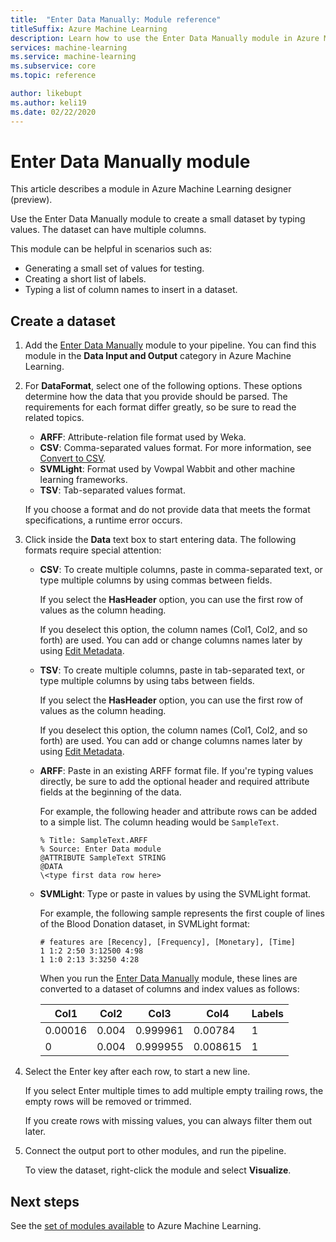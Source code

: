 ```yaml
---
title:  "Enter Data Manually: Module reference"
titleSuffix: Azure Machine Learning
description: Learn how to use the Enter Data Manually module in Azure Machine Learning to create a small dataset by typing values. The dataset can have multiple columns.
services: machine-learning
ms.service: machine-learning
ms.subservice: core
ms.topic: reference

author: likebupt
ms.author: keli19
ms.date: 02/22/2020
---
```

# Enter Data Manually module

This article describes a module in Azure Machine Learning designer (preview).

Use the Enter Data Manually module to create a small dataset by typing values. The dataset can have multiple columns.
  
This module can be helpful in scenarios such as:  
  
- Generating a small set of values for testing.  
- Creating a short list of labels.  
- Typing a list of column names to insert in a dataset.

## Create a dataset 
  
1. Add the [Enter Data Manually](./enter-data-manually.md) module to your pipeline. You can find this module in the **Data Input and Output** category in Azure Machine Learning. 
  
1. For **DataFormat**, select one of the following options. These options determine how the data that you provide should be parsed. The requirements for each format differ greatly, so be sure to read the related topics.  
  
   - **ARFF**: Attribute-relation file format used by Weka.   
   - **CSV**: Comma-separated values format. For more information, see [Convert to CSV](./convert-to-csv.md).    
   - **SVMLight**: Format used by Vowpal Wabbit and other machine learning frameworks.    
   - **TSV**: Tab-separated values format.

   If you choose a format and do not provide data that meets the format specifications, a runtime error occurs.
  
1. Click inside the **Data** text box to start entering data. The following formats require special attention:  
  
   - **CSV**: To create multiple columns, paste in comma-separated text, or type multiple columns by using commas between fields.
  
     If you select the **HasHeader** option, you can use the first row of values as the column heading.  
  
     If you deselect this option, the column names (Col1, Col2, and so forth) are used. You can add or change columns names later by using [Edit Metadata](./edit-metadata.md).  
  
   - **TSV**: To create multiple columns, paste in tab-separated text, or type multiple columns by using tabs between fields.  
  
     If you select the **HasHeader** option, you can use the first row of values as the column heading.  
  
     If you deselect this option, the column names (Col1, Col2, and so forth) are used. You can add or change columns names later by using [Edit Metadata](./edit-metadata.md).  
  
   - **ARFF**: Paste in an existing ARFF format file. If you're typing values directly, be sure to add the optional header and required attribute fields at the beginning of the data. 
    
     For example, the following header and attribute rows can be added to a simple list. The column heading would be `SampleText`.
    
     ```text
     % Title: SampleText.ARFF  
     % Source: Enter Data module  
     @ATTRIBUTE SampleText STRING  
     @DATA  
     \<type first data row here>  
     ```

   - **SVMLight**: Type or paste in values by using the SVMLight format.  
  
     For example, the following sample represents the first couple of lines of the Blood Donation dataset, in SVMLight format:  
  
     ```text  
     # features are [Recency], [Frequency], [Monetary], [Time]  
     1 1:2 2:50 3:12500 4:98   
     1 1:0 2:13 3:3250 4:28   
     ```  
  
     When you run the [Enter Data Manually](./enter-data-manually.md) module, these lines are converted to a dataset of columns and index values as follows:  
  
     |Col1|Col2|Col3|Col4|Labels|  
     |-|-|-|-|-|  
     |0.00016|0.004|0.999961|0.00784|1|  
     |0|0.004|0.999955|0.008615|1|  
  
1. Select the Enter key after each row, to start a new line.      
     
   If you select Enter multiple times to add multiple empty trailing rows, the empty rows will be removed or trimmed.  
  
   If you create rows with missing values, you can always filter them out later.  
  
1. Connect the output port to other modules, and run the pipeline.  
  
   To view the dataset, right-click the module and select **Visualize**.

## Next steps

See the [set of modules available](module-reference.md) to Azure Machine Learning. 